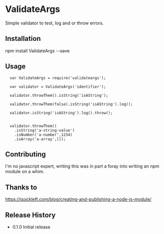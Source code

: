 ValidateArgs
============

Simple validator to test, log and or throw errors.

## Installation

  npm install ValidateArgs --save

## Usage
```
  var ValidateArgs = require('validateargs');
  
  var validator = ValidateArgs('identifier');
  
  validator.throwThem().isString('isAString');
  
  validator.throwThem(false).isString('isAString').log();
  
  validator.isString('isAString').log().throw();
  
  
  validator.throwThem()
    .isString('a-string-value')
    .isNumber('a-number',1234)
    .isArray('a-array',[]);
```


## Contributing

I'm no javascript expert, writing this was in part a foray into writing an npm module on a whim.

## Thanks to 
https://quickleft.com/blog/creating-and-publishing-a-node-js-module/


## Release History

* 0.1.0 Initial release